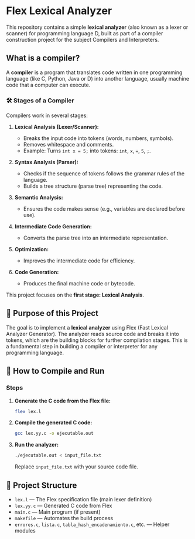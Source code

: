 # Flex Lexical Analyzer

This repository contains a simple **lexical analyzer** (also known as a lexer or scanner) for programming language D, built as part of a compiler construction project for the subject Compilers and Interpreters. 

## What is a compiler?

A **compiler** is a program that translates code written in one programming language (like C, Python, Java or D) into another language, usually machine code that a computer can execute.

### 🛠️ Stages of a Compiler

Compilers work in several stages:

1. **Lexical Analysis (Lexer/Scanner):**
	- Breaks the input code into tokens (words, numbers, symbols).
	- Removes whitespace and comments.
	- Example: Turns `int x = 5;` into tokens: `int`, `x`, `=`, `5`, `;`.

2. **Syntax Analysis (Parser):**
	- Checks if the sequence of tokens follows the grammar rules of the language.
	- Builds a tree structure (parse tree) representing the code.

3. **Semantic Analysis:**
	- Ensures the code makes sense (e.g., variables are declared before use).

4. **Intermediate Code Generation:**
	- Converts the parse tree into an intermediate representation.

5. **Optimization:**
	- Improves the intermediate code for efficiency.

6. **Code Generation:**
	- Produces the final machine code or bytecode.

This project focuses on the **first stage: Lexical Analysis**.

## 🎯 Purpose of this Project

The goal is to implement a **lexical analyzer** using Flex (Fast Lexical Analyzer Generator). The analyzer reads source code and breaks it into tokens, which are the building blocks for further compilation stages. This is a fundamental step in building a compiler or interpreter for any programming language.

## 🚀 How to Compile and Run


### Steps
1. **Generate the C code from the Flex file:**
	```sh
	flex lex.l
	```
2. **Compile the generated C code:**
	```sh
	gcc lex.yy.c -o ejecutable.out
	```
3. **Run the analyzer:**
	```sh
	./ejecutable.out < input_file.txt
	```
	Replace `input_file.txt` with your source code file.

## 📝 Project Structure

- `lex.l` — The Flex specification file (main lexer definition)
- `lex.yy.c` — Generated C code from Flex
- `main.c` — Main program (if present)
- `makefile` — Automates the build process
- `errores.c`, `lista.c`, `tabla_hash_encadenamiento.c`, etc. — Helper modules